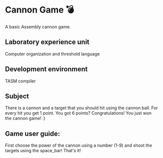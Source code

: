 # Cannon Game 💣

A basic Assembly cannon game.

## Laboratory experience unit
Computer organization and threshold language

## Development environment
TASM compiler

## Subject
There is a cannon and a target that you should hit using the cannon ball. For every hit you get 1 point.
You got 6 points? Congratulations! You just won the cannon game! :)

## Game user guide: 
First choose the power of the cannon using a number (1-9) and shoot the targets using the space_bar! That's it!
